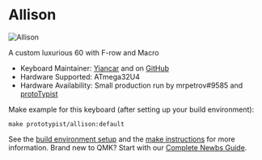 # Allison

![Allison](https://i.imgur.com/tvLtu4K.jpg)

A custom luxurious 60 with F-row and Macro

* Keyboard Maintainer: [Yiancar](http://yiancar-designs.com/) and on [GitHub](https://github.com/yiancar)
* Hardware Supported: ATmega32U4
* Hardware Availability: Small production run by mrpetrov#9585 and [protoTypist](https://discord.gg/UvskpBB)

Make example for this keyboard (after setting up your build environment):

    make prototypist/allison:default

See the [build environment setup](https://docs.qmk.fm/#/getting_started_build_tools) and the [make instructions](https://docs.qmk.fm/#/getting_started_make_guide) for more information. Brand new to QMK? Start with our [Complete Newbs Guide](https://docs.qmk.fm/#/newbs).
